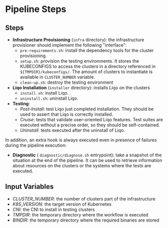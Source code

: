 # Pipeline Steps

## Steps

* **Infrastructure Provisioning** (`infra` directory): the infrastructure provisioner should implement the following "interface":
  * `pre-requirements.sh`: install the dependency tools for the cluster provisioning.
  * `setup.sh`: provision the testing environments. It stores the KUBECONFIGS to access the clusters in a directory referenced in `${TMPDIR}/kubeconfigs/`.
  The amount of clusters to instantiate is available in `CLUSTER_NUMBER` variable.
  * `clean-up.sh`: destroy the testing environment
* **Liqo Installation** (`installer` directory): installs Liqo on the clusters
  * `install.sh`: install Liqo.
  * `uninstall.sh`: uninstall Liqo.
* **Testing**:
  * *Post-Install*: test Liqo just completed installation.
  They should be used to assert that Liqo is correctly installed.
  * *Cruise*: tests that validate user-oriented Liqo features.
  Test suites are executed without a precise order, so they should be self-contained.
  * *Uninstall*: tests executed after the uninstall of Liqo.

In addition, an extra hook is always executed even in presence of failures during the pipeline execution:

* **Diagnostic** ( `diagnostic/diagnose.sh` entrypoint): take a snapshot of the situation at the end of the pipeline. It can be used to retrieve information about resources on the clusters or the systems where the tests are executed.

## Input Variables

* *CLUSTER_NUMBER*: the number of clusters part of the infrastructure
* *K8S_VERSION*: the target version of Kubernetes
* *CNI*: the CNI to install in testing clusters
* *TMPDIR*: the temporary directory where the workflow is executed
* *BINDIR*: the temporary directory where the required binaries are stored
